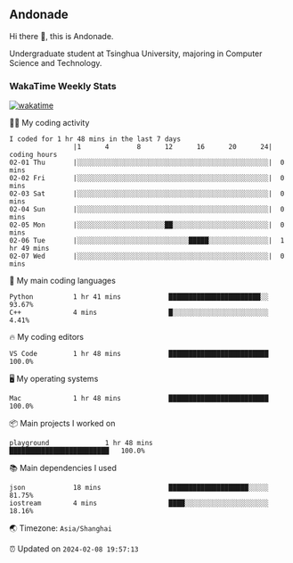 ## Andonade

Hi there 👋, this is Andonade.

Undergraduate student at Tsinghua University, majoring in Computer Science and Technology.

### WakaTime Weekly Stats

[![wakatime](https://wakatime.com/badge/user/018bd8cc-ca3d-4a3e-a11d-74879d0e0c99.svg)](https://wakatime.com/@018bd8cc-ca3d-4a3e-a11d-74879d0e0c99)

🧑‍💻 My coding activity 

```text
I coded for 1 hr 48 mins in the last 7 days
          		|1      4       8      12      16      20      24|	coding hours
02-01 Thu		|░░░░░░░░░░░░░░░░░░░░░░░░░░░░░░░░░░░░░░░░░░░░░░░░|	0 mins
02-02 Fri		|░░░░░░░░░░░░░░░░░░░░░░░░░░░░░░░░░░░░░░░░░░░░░░░░|	0 mins
02-03 Sat		|░░░░░░░░░░░░░░░░░░░░░░░░░░░░░░░░░░░░░░░░░░░░░░░░|	0 mins
02-04 Sun		|░░░░░░░░░░░░░░░░░░░░░░░░░░░░░░░░░░░░░░░░░░░░░░░░|	0 mins
02-05 Mon		|░░░░░░░░░░░░░░░░░░░░░░██░░░░░░░░░░░░░░░░░░░░░░░░|	0 mins
02-06 Tue		|░░░░░░░░░░░░░░░░░░░░░░░░░░░░█████░░░░░░░░░░░░░░░|	1 hr 49 mins
02-07 Wed		|░░░░░░░░░░░░░░░░░░░░░░░░░░░░░░░░░░░░░░░░░░░░░░░░|	0 mins
```

🌱 My main coding languages 

```text
Python         	1 hr 41 mins        	███████████████████████░░	93.67%
C++            	4 mins              	█░░░░░░░░░░░░░░░░░░░░░░░░	4.41%
```

🔥 My coding editors 

```text
VS Code        	1 hr 48 mins        	█████████████████████████	100.0%
```

🖥️ My operating systems 

```text
Mac            	1 hr 48 mins        	█████████████████████████	100.0%
```

📦 Main projects I worked on 

```text
playground          	1 hr 48 mins        	█████████████████████████	100.0%
```

📚 Main dependencies I used 

```text
json           	18 mins             	████████████████████░░░░░	81.75%
iostream       	4 mins              	████░░░░░░░░░░░░░░░░░░░░░	18.16%
```

🌏 Timezone: `Asia/Shanghai`

⏰ Updated on `2024-02-08 19:57:13`